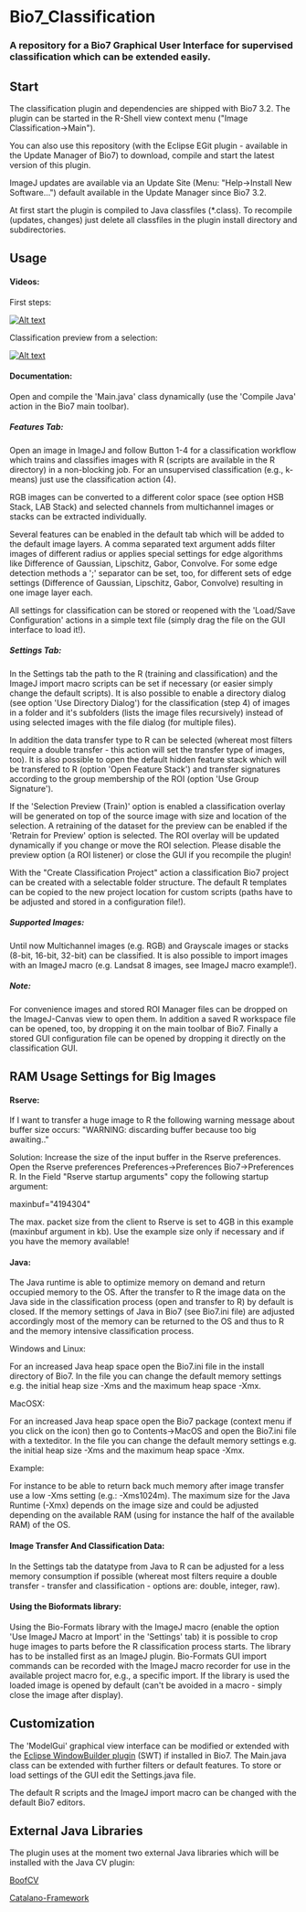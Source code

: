 # Bio7_Classification

### A repository for a Bio7 Graphical User Interface for supervised classification which can be extended easily.

## Start

The classification plugin and dependencies are shipped with Bio7 3.2.
The plugin can be started in the R-Shell view context menu ("Image Classification->Main").

You can also use this repository (with the Eclipse EGit plugin - available in the Update Manager of Bio7) 
to download, compile and start the latest version of this plugin.

ImageJ updates are available via an Update Site (Menu: "Help->Install New Software...")
default available in the Update Manager since Bio7 3.2.

At first start the plugin is compiled to Java classfiles (*.class). 
To recompile (updates, changes) just delete all classfiles in the plugin install directory and subdirectories.

## Usage

#### Videos:

First steps:

[![Alt text](https://img.youtube.com/vi/oWQGk_H1WG4/0.jpg)](https://youtu.be/oWQGk_H1WG4)

Classification preview from a selection:

[![Alt text](https://img.youtube.com/vi/ImY6ZlFfy-Q/0.jpg)](https://youtu.be/ImY6ZlFfy-Q)

#### Documentation:

Open and compile the 'Main.java' class dynamically (use the 'Compile Java' action in the Bio7 main toolbar).

##### Features Tab:

Open an image in ImageJ and follow Button 1-4 for a classification workflow which trains and classifies images with R (scripts
are available in the R directory) in a non-blocking job. For an unsupervised classification (e.g., k-means) just use the classification action (4).

RGB images can be converted to a different color space (see option HSB Stack, LAB Stack) and selected channels from multichannel images
or stacks can be extracted individually.

Several features can be enabled in the default tab which will be added to the default image layers. 
A comma separated text argument adds filter images of different radius or applies special settings for edge algorithms like Difference of Gaussian, Lipschitz, Gabor, Convolve. 
For some edge detection methods a ';' separator can be set, too, for different sets of edge settings (Difference of Gaussian, Lipschitz, Gabor, Convolve) resulting
in one image layer each.
 
All settings for classification can be stored or reopened with the 'Load/Save Configuration' actions in a simple text file (simply drag the file on the GUI interface to load it!).

##### Settings Tab:

In the Settings tab the path to the R (training and classification) and the ImageJ import macro scripts can be set if necessary (or easier simply change the default scripts).
It is also possible to enable a directory dialog (see option 'Use Directory Dialog') for the classification (step 4) of images in a folder and it's subfolders (lists the image files recursively) 
instead of using selected images with the file dialog (for multiple files).

In addition the data transfer type to R can be selected (whereat most filters require a double transfer - this action will set the transfer type of images, too).
It is also possible to open the default hidden feature stack which will be transfered to R (option 'Open Feature Stack')
and transfer signatures according to the group membership of the ROI (option 'Use Group Signature').

If the 'Selection Preview (Train)' option is enabled a classification overlay will be generated on top of the source image with size and location
of the selection. A retraining of the dataset for the preview can be enabled if the 'Retrain for Preview' option is selected. The ROI overlay will be updated
dynamically if you change or move the ROI selection. Please disable the preview option (a ROI listener) or close the GUI if you recompile the plugin!

With the "Create Classification Project" action a classification Bio7 project can be created with a selectable folder structure.
The default R templates can be copied to the new project location for custom scripts (paths have to be adjusted and stored in a configuration file!).

##### Supported Images:

Until now Multichannel images (e.g. RGB) and Grayscale images or stacks (8-bit, 16-bit, 32-bit) can be classified. It is also possible
to import images with an ImageJ macro (e.g. Landsat 8 images, see ImageJ macro example!).

##### Note:

For convenience images and stored ROI Manager files can be dropped on the ImageJ-Canvas view to open them. In addition a saved R workspace file can be opened, too, by
dropping it on the main toolbar of Bio7. Finally a stored GUI configuration file can be opened by dropping it directly on the classification GUI.

## RAM Usage Settings for Big Images
 
#### Rserve:

If I want to transfer a huge image to R the following warning message about buffer size occurs: "WARNING: discarding buffer because too big awaiting.."

Solution: Increase the size of the input buffer in the Rserve preferences. Open the Rserve preferences Preferences->Preferences Bio7->Preferences R.
In the Field "Rserve startup arguments" copy the following startup argument:

maxinbuf="4194304"

The max. packet size from the client to Rserve is set to 4GB in this example (maxinbuf argument in kb). 
Use the example size only if necessary and if you have the memory available!

#### Java:

The Java runtime is able to optimize memory on demand and return occupied memory to the OS. After the transfer to R the image data on the Java
side in the classification process (open and transfer to R) by default is closed. If the memory settings of Java in Bio7 (see Bio7.ini file) are adjusted accordingly most
of the memory can be returned to the OS and thus to R and the memory intensive classification process.

Windows and Linux:

For an increased Java heap space open the Bio7.ini file in the install directory of Bio7. In the file you can change the default memory settings e.g. 
the initial heap size -Xms and the maximum heap space -Xmx.

MacOSX:

For an increased Java heap space open the Bio7 package (context menu if you click on the icon) then go to Contents->MacOS and open the Bio7.ini file 
with a texteditor. In the file you can change the default memory settings e.g. the initial heap size -Xms and the maximum heap space -Xmx.

Example:

For instance to be able to return back much memory after image transfer use a low -Xms setting (e.g.: -Xms1024m). The maximum size for the Java Runtime (-Xmx) depends on the image size
and could be adjusted depending on the available RAM (using for instance the half of the available RAM) of the OS.

#### Image Transfer And Classification Data:

In the Settings tab the datatype from Java to R can be adjusted for a less memory consumption if possible (whereat most filters require a double transfer - transfer and classification - options are: double, integer, raw).

#### Using the Bioformats library:

Using the Bio-Formats library with the ImageJ macro (enable the option 'Use ImageJ Macro at Import' in the 'Settings' tab) it is possible to crop huge images to parts before the R classification process starts.
The library has to be installed first as an ImageJ plugin.
Bio-Formats GUI import commands can be recorded with the ImageJ macro recorder for use in the available project macro for, e.g., a specific import.
If the library is used the loaded image is opened by default (can't be avoided in a macro - simply close the image after display).

## Customization

The 'ModelGui' graphical view interface can be modified or extended with the [Eclipse WindowBuilder plugin](https://marketplace.eclipse.org/content/windowbuilder) (SWT) if installed in Bio7.
The Main.java class can be extended with further filters or default features. To store or load settings of the GUI edit the Settings.java file.

The default R scripts and the ImageJ import macro can be changed with the default Bio7 editors.

## External Java Libraries

The plugin uses at the moment two external Java libraries which will be installed with the Java CV plugin:

[BoofCV](https://boofcv.org)

[Catalano-Framework](https://github.com/DiegoCatalano/Catalano-Framework)




